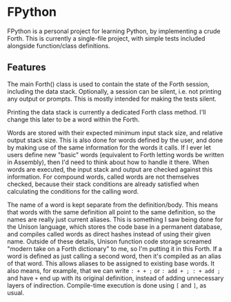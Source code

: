 # FPython

FPython is a personal project for learning Python, by implementing a crude Forth.
This is currently a single-file project, with simple tests included alongside function/class definitions.

## Features

The main Forth() class is used to contain the state of the Forth session, including the data stack.
Optionally, a session can be silent, i.e. not printing any output or prompts.
This is mostly intended for making the tests silent.

Printing the data stack is currently a dedicated Forth class method.
I'll change this later to be a word within the Forth.

Words are stored with their expected minimum input stack size, and relative output stack size.
This is also done for words defined by the user, and done by making use of the same information for the words it calls.
If I ever let users define new "basic" words (equivalent to Forth letting words be written in Assembly),
then I'd need to think about how to handle it there.
When words are executed, the input stack and output are checked against this information.
For compound words, called words are not themselves checked, because their stack conditions
are already satisfied when calculating the conditions for the calling word.

The name of a word is kept separate from the definition/body.
This means that words with the same definition all point to the same definition, so the names are really just current aliases.
This is something I saw being done for the Unison language, which stores the code base in a permanent database, and compiles called words as direct hashes instead of using their given name.
Outside of these details, Unison function code storage screamed "modern take on a Forth dictionary" to me, so I'm putting it in this Forth.
If a word is defined as just calling a second word, then it's compiled as an alias of that word.
This allows aliases to be assigned to existing base words.
It also means, for example, that we can write
`: + + ;`
or
`: add + ; : + add ;`
and have `+` end up with its original definition, instead of adding unnecessary layers of indirection.
Compile-time execution is done using `[` and `]`, as usual.
